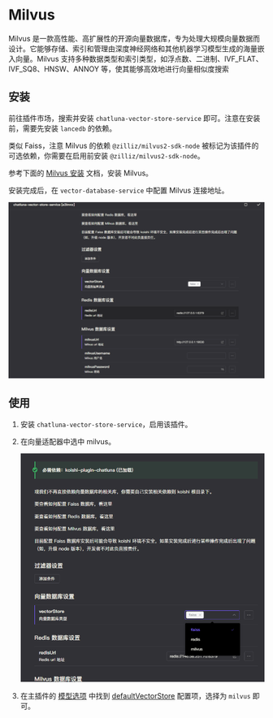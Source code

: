 # Milvus

Milvus 是一款高性能、高扩展性的开源向量数据库，专为处理大规模向量数据而设计。它能够存储、索引和管理由深度神经网络和其他机器学习模型生成的海量嵌入向量。Milvus 支持多种数据类型和索引类型，如浮点数、二进制、IVF_FLAT、IVF_SQ8、HNSW、ANNOY 等，使其能够高效地进行向量相似度搜索

## 安装

前往插件市场，搜索并安装 `chatluna-vector-store-service` 即可。注意在安装前，需要先安装 `lancedb` 的依赖。

类似 Faiss，注意 Milvus 的依赖 `@zilliz/milvus2-sdk-node` 被标记为该插件的可选依赖，你需要在启用前安装 `@zilliz/milvus2-sdk-node`。

参考下面的 [Milvus 安装](https://milvus.io/docs/install_standalone-docker-compose.md) 文档，安装 Milvus。

安装完成后，在 `vector-database-service` 中配置 Milvus 连接地址。

![alt text](../../public/images/image-54.png)

## 使用

1. 安装 `chatluna-vector-store-service`，启用该插件。
2. 在向量适配器中选中 milvus。

   ![alt text](../../public/images/image-52.png)

3. 在主插件的 [模型选项](../useful-configurations.md#模型选项) 中找到 [defaultVectorStore](../useful-configurations.md#defaultvectorstore) 配置项，选择为 `milvus` 即可。
